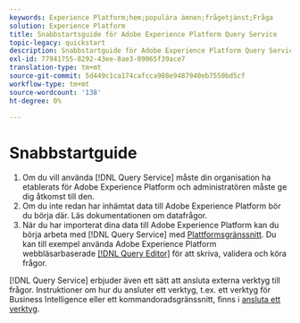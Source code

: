 ```yaml
---
keywords: Experience Platform;hem;populära ämnen;frågetjänst;Fråga
solution: Experience Platform
title: Snabbstartsguide för Adobe Experience Platform Query Service
topic-legacy: quickstart
description: Snabbstartguide för Adobe Experience Platform Query Service.
exl-id: 77941755-8292-43ee-8ae3-09065f39ace7
translation-type: tm+mt
source-git-commit: 5d449c1ca174cafcca988e9487940eb7550bd5cf
workflow-type: tm+mt
source-wordcount: '138'
ht-degree: 0%

---
```


# Snabbstartguide

1. Om du vill använda [!DNL Query Service] måste din organisation ha etablerats för Adobe Experience Platform och administratören måste ge dig åtkomst till den.
2. Om du inte redan har inhämtat data till Adobe Experience Platform bör du börja där. Läs dokumentationen om datafrågor.
3. När du har importerat dina data till Adobe Experience Platform kan du börja arbeta med [!DNL Query Service] med [Plattformsgränssnitt](ui/overview.md). Du kan till exempel använda Adobe Experience Platform webbläsarbaserade [[!DNL Query Editor]](ui/user-guide.md) för att skriva, validera och köra frågor.


[!DNL Query Service] erbjuder även ett sätt att ansluta externa verktyg till frågor. Instruktioner om hur du ansluter ett verktyg, t.ex. ett verktyg för Business Intelligence eller ett kommandoradsgränssnitt, finns i [ansluta ett verktyg](clients/overview.md).
